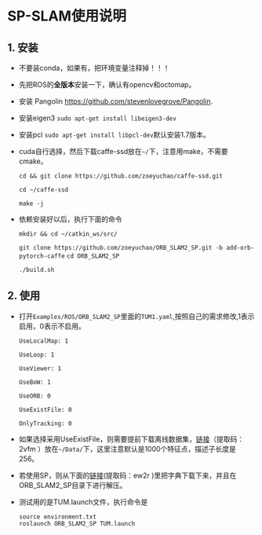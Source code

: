 # SP-SLAM使用说明

## 1. 安装

- 不要装conda，如果有，把环境变量注释掉！！！

- 先把ROS的**全版本**安装一下，确认有opencv和octomap。

- 安装 Pangolin  https://github.com/stevenlovegrove/Pangolin.

- 安装eigen3 `sudo apt-get install libeigen3-dev`

- 安装pcl `sudo apt-get install libpcl-dev`默认安装1.7版本。

- cuda自行选择，然后下载caffe-ssd放在`~/`下，注意用make，不需要cmake。

  `cd && git clone https://github.com/zoeyuchao/caffe-ssd.git`

  `cd ~/caffe-ssd`

  `make -j`

- 依赖安装好以后，执行下面的命令

  `mkdir && cd ~/catkin_ws/src/`

  `git clone https://github.com/zoeyuchao/ORB_SLAM2_SP.git -b add-orb-pytorch-caffe`
  `cd ORB_SLAM2_SP`

  `./build.sh`

## 2. 使用

- 打开`Examples/ROS/ORB_SLAM2_SP`里面的`TUM1.yaml`,按照自己的需求修改,1表示启用，0表示不启用。
  
  `UseLocalMap: 1`
  
  `UseLoop: 1`
  
  `UseViewer: 1`
  
  `UseBoW: 1`
  
  `UseORB: 0`
  
  `UseExistFile: 0`
  
  `OnlyTracking: 0`

- 如果选择采用UseExistFile，则需要提前下载离线数据集，[链接](链接：https://pan.baidu.com/s/1TIuS7voxUUHdXP6Jv8X8jA 
)（提取码：2vfm ）放在`~/Data/`下，这里注意默认是1000个特征点，描述子长度是256。

- 若使用SP，则从下面的[链接](https://pan.baidu.com/s/1C1dFLPhTMbhjGQWt-K_39w  )(提取码：ew2r )里把字典下载下来，并且在ORB_SLAM2_SP目录下进行解压。

- 测试用的是TUM.launch文件，执行命令是

  ```Shell
  source environment.txt
  roslaunch ORB_SLAM2_SP TUM.launch
  ```
  
